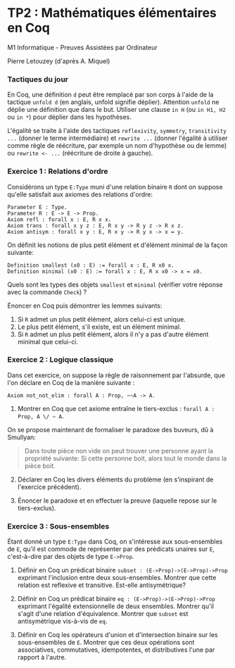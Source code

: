 TP2 : Mathématiques élémentaires en Coq
=======================================

M1 Informatique - Preuves Assistées par Ordinateur

Pierre Letouzey (d'après A. Miquel)

### Tactiques du jour ###

En Coq, une définition `d` peut être remplacé par son corps à l'aide
de la tactique `unfold d` (en anglais, unfold signifie déplier).
Attention `unfold` ne déplie une définition que dans le but. Utiliser
une clause `in H` (ou `in H1, H2` ou `in *`) pour déplier dans les
hypothèses.

L'égalité se traite à l'aide des tactiques `reflexivity`, `symmetry`,
`transitivity ...` (donner le terme intermédiaire) et `rewrite ...`
(donner l'égalité à utiliser comme règle de réécriture, par exemple un
nom d'hypothèse ou de lemme) ou `rewrite <- ...` (réécriture de droite
à gauche). 

### Exercice 1 : Relations d'ordre ###

Considérons un type `E:Type` muni d'une relation binaire `R`
dont on suppose qu'elle satisfait aux axiomes des relations d'ordre:

```coq
Parameter E : Type.
Parameter R : E -> E -> Prop.
Axiom refl : forall x : E, R x x.
Axiom trans : forall x y z : E, R x y -> R y z -> R x z.
Axiom antisym : forall x y : E, R x y -> R y x -> x = y.
```

On définit les notions de plus petit élément et d'élément minimal de la façon suivante:

```coq
Definition smallest (x0 : E) := forall x : E, R x0 x.
Definition minimal (x0 : E) := forall x : E, R x x0 -> x = x0.
```

Quels sont les types des objets `smallest` et `minimal` (vérifier
votre réponse avec la commande `Check`) ?

Énoncer en Coq puis démontrer les lemmes suivants:

  1. Si `R` admet un plus petit élément, alors celui-ci est unique.
  2. Le plus petit élément, s'il existe, est un élément minimal.
  3. Si `R` admet un plus petit élément, alors il n'y a pas d'autre élément minimal que celui-ci.

### Exercice 2 : Logique classique ###

Dans cet exercice, on suppose la règle de raisonnement par
l'absurde, que l'on déclare en Coq de la manière suivante :

```coq
Axiom not_not_elim : forall A : Prop, ~~A -> A.
```

  1. Montrer en Coq que cet axiome entraîne le tiers-exclus : `forall A : Prop, A \/ ~ A`.

On se propose maintenant de formaliser le paradoxe des buveurs, dû à Smullyan:

> Dans toute pièce non vide on peut trouver une personne ayant la
> propriété suivante: Si cette personne boit, alors tout le monde
> dans la pièce boit.

  2. Déclarer en Coq les divers éléments du problème (en s'inspirant de l'exercice précédent).
  
  3. Énoncer le paradoxe et en effectuer la preuve (laquelle repose sur le tiers-exclus).

### Exercice 3 : Sous-ensembles ###

Étant donné un type `E:Type` dans Coq, on s'intéresse aux
sous-ensembles de `E`, qu'il est commode de représenter par des
prédicats unaires sur `E`, c'est-à-dire par des objets de type
`E->Prop`.
  
  1. Définir en Coq un prédicat binaire `subset : (E->Prop)->(E->Prop)->Prop`
     exprimant l'inclusion entre deux sous-ensembles. Montrer que cette
     relation est reflexive et transitive. Est-elle antisymétrique?

  2. Définir en Coq un prédicat binaire `eq : (E->Prop)->(E->Prop)->Prop`
     exprimant l'égalité extensionnelle de deux ensembles.  Montrer
     qu'il s'agit d'une relation d'équivalence.
     Montrer que `subset` est antisymétrique vis-à-vis de `eq`.

  3. Définir en Coq les opérateurs d'union et d'intersection
     binaire sur les sous-ensembles de `E`.  Montrer que ces deux
     opérations sont associatives, commutatives, idempotentes, et
     distributives l'une par rapport à l'autre.
